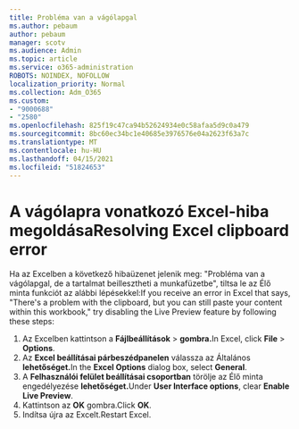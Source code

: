 ```yaml
---
title: Probléma van a vágólapgal
ms.author: pebaum
author: pebaum
manager: scotv
ms.audience: Admin
ms.topic: article
ms.service: o365-administration
ROBOTS: NOINDEX, NOFOLLOW
localization_priority: Normal
ms.collection: Adm_O365
ms.custom:
- "9000688"
- "2580"
ms.openlocfilehash: 825f19c47ca94b52624934e0c58afaa5d9c0a479
ms.sourcegitcommit: 8bc60ec34bc1e40685e3976576e04a2623f63a7c
ms.translationtype: MT
ms.contentlocale: hu-HU
ms.lasthandoff: 04/15/2021
ms.locfileid: "51824653"
---
```

# <a name="resolving-excel-clipboard-error"></a><span data-ttu-id="82b5b-102">A vágólapra vonatkozó Excel-hiba megoldása</span><span class="sxs-lookup"><span data-stu-id="82b5b-102">Resolving Excel clipboard error</span></span>

<span data-ttu-id="82b5b-103">Ha az Excelben a következő hibaüzenet jelenik meg: "Probléma van a vágólapgal, de a tartalmat beillesztheti a munkafüzetbe", tiltsa le az Élő minta funkciót az alábbi lépésekkel:</span><span class="sxs-lookup"><span data-stu-id="82b5b-103">If you receive an error in Excel that says, "There's a problem with the clipboard, but you can still paste your content within this workbook," try disabling the Live Preview feature by following these steps:</span></span>

1. <span data-ttu-id="82b5b-104">Az Excelben kattintson a **Fájlbeállítások**  >  **gombra.**</span><span class="sxs-lookup"><span data-stu-id="82b5b-104">In Excel, click **File** > **Options**.</span></span>
3. <span data-ttu-id="82b5b-105">Az **Excel beállításai párbeszédpanelen** válassza az Általános **lehetőséget.**</span><span class="sxs-lookup"><span data-stu-id="82b5b-105">In the **Excel Options** dialog box, select **General**.</span></span>
4. <span data-ttu-id="82b5b-106">A **Felhasználói felület beállításai csoportban** törölje az Élő minta engedélyezése **lehetőséget.**</span><span class="sxs-lookup"><span data-stu-id="82b5b-106">Under **User Interface options**, clear **Enable Live Preview**.</span></span>
5. <span data-ttu-id="82b5b-107">Kattintson az **OK** gombra.</span><span class="sxs-lookup"><span data-stu-id="82b5b-107">Click **OK**.</span></span>
6. <span data-ttu-id="82b5b-108">Indítsa újra az Excelt.</span><span class="sxs-lookup"><span data-stu-id="82b5b-108">Restart Excel.</span></span>
